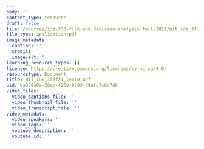 ```yaml
---
body: ''
content_type: resource
draft: false
file: /courses/ids-333-risk-and-decision-analysis-fall-2021/mit_ids_333f21_lec102.pdf
file_type: application/pdf
image_metadata:
  caption: ''
  credit: ''
  image-alt: ''
learning_resource_types: []
license: https://creativecommons.org/licenses/by-nc-sa/4.0/
resourcetype: Document
title: MIT_IDS_333f21_lec10.pdf
uid: ba338a0a-26ec-4268-9293-d9afc7c6d7d6
video_files:
  video_captions_file: ''
  video_thumbnail_file: ''
  video_transcript_file: ''
video_metadata:
  video_speakers: ''
  video_tags: ''
  youtube_description: ''
  youtube_id: ''
---
```

